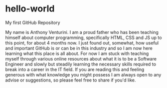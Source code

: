 # hello-world
My first GitHub Repository

My name is Anthony Venturini. I am a proud father who has been teaching himself about computer programming, specifically HTML, CSS and JS up to this point, for about 4 months now. I just found out, somewhat, how useful and important GitHub is or can be in this industry and so I am now here learning what this place is all about. For now I am stuck with teaching myself through various online resources about what it is to be a Software Engineer and slowly but steadily learning the necessary skills required to break into a career in the IT field. If you are reading this and feeling generous with what knowledge you might possess I am always open to any advise or suggestions, so please feel free to share if you'd like.
